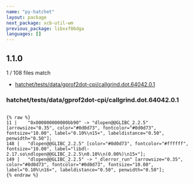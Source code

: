 ```yaml
---
name: "py-hatchet"
layout: package
next_package: xcb-util-wm
previous_package: libxxf86dga
languages: []
---
```

## 1.1.0
1 / 108 files match

 - [hatchet/tests/data/gprof2dot-cpi/callgrind.dot.64042.0.1](#hatchettestsdatagprof2dot-cpicallgrinddot6404201)

### hatchet/tests/data/gprof2dot-cpi/callgrind.dot.64042.0.1

```

{% raw %}
11 | 	"0x000000000000bb90" -> "dlopen@@GLIBC_2.2.5" [arrowsize="0.35", color="#0d0d73", fontcolor="#0d0d73", fontsize="10.00", label="0.10%\n15×", labeldistance="0.50", penwidth="0.50"];
148 | 	"dlopen@@GLIBC_2.2.5" [color="#0d0d73", fontcolor="#ffffff", fontsize="10.00", label="libdl-2.17.so\ndlopen@@GLIBC_2.2.5\n0.10%\n(0.00%)\n15×"];
149 | 	"dlopen@@GLIBC_2.2.5" -> "_dlerror_run" [arrowsize="0.35", color="#0d0d73", fontcolor="#0d0d73", fontsize="10.00", label="0.10%\n16×", labeldistance="0.50", penwidth="0.50"];
{% endraw %}

```
